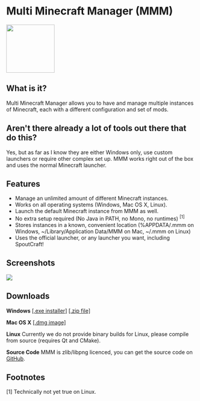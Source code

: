 Multi Minecraft Manager (MMM)
=============================
<img src="http://i.imgur.com/oKDF9.png" height="128"/>

What is it?
-----------
Multi Minecraft Manager allows you to have and manage multiple instances of 
Minecraft, each with a different configuration and set of mods.

Aren't there already a lot of tools out there that do this?
-----------------------------------------------------------
Yes, but as far as I know they are either Windows only, use custom launchers or
require other complex set up. MMM works right out of the box and uses the 
normal Minecraft launcher.

Features
--------
* Manage an unlimited amount of different Minecraft instances.
* Works on all operating systems (Windows, Mac OS X, Linux).
* Launch the default Minecraft instance from MMM as well.
* No extra setup required (No Java in PATH, no Mono, no runtimes) <sup>[1]</sup>
* Stores instances in a known, convenient location (%APPDATA/.mmm on Windows, 
  ~/Library/Application Data/MMM on Mac, ~/.mmm on Linux)
* Uses the official launcher, or any launcher you want, including SpoutCraft!

Screenshots
-----------
<img src="http://i.imgur.com/ilwlt.png" />

Downloads
---------
**Windows** 
[[.exe installer]](https://github.com/downloads/SeySayux/mmm/mmm-install.exe)
[[.zip file]](https://github.com/downloads/SeySayux/mmm/mmm.zip)

**Mac OS X** 
[[.dmg image]](https://github.com/downloads/SeySayux/mmm/mmm.dmg)

**Linux**  Currently we do not provide binary builds for Linux, please 
compile from source (requires Qt and CMake).

**Source Code** MMM is zlib/libpng licenced, you can get the source code 
on [GitHub](https://github.com/SeySayux/mmm).

Footnotes
---------
[1] Technically not yet true on Linux.
